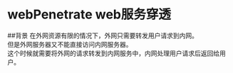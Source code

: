 # webPenetrate web服务穿透
##背景
在外网资源有限的情况下，外网只需要转发用户请求到内网。   
但是外网服务器又不能直接访问内网服务器。   
这个时候就需要将外网的请求转发到内网服务中，内网处理用户请求后返回给用户。       

